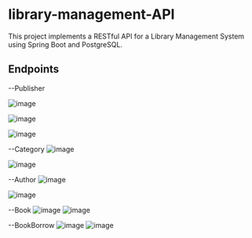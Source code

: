# library-management-API
This project implements a RESTful API for a Library Management System using Spring Boot and PostgreSQL.

## Endpoints

--Publisher

![image](https://github.com/user-attachments/assets/37ea3b3e-ea68-45a6-9354-ba9fe883ee49)

![image](https://github.com/user-attachments/assets/b427e3ad-cb21-42bf-8954-2ea7f3a83e07)

![image](https://github.com/user-attachments/assets/22f08756-915a-4ff5-b628-53e93dbda827)

--Category
![image](https://github.com/user-attachments/assets/b0c58091-911e-4719-be8f-2af96fa2515f)

![image](https://github.com/user-attachments/assets/831cda05-7073-4ae4-aed4-88840aed629f)

--Author
![image](https://github.com/user-attachments/assets/129e6076-8154-487b-b771-4773ee489e86)

![image](https://github.com/user-attachments/assets/5ae9a969-1ce9-4420-aeac-74fe763505a6)

--Book
![image](https://github.com/user-attachments/assets/bb067c8f-4ffc-4543-a71b-09d9b25a6fb1)
![image](https://github.com/user-attachments/assets/0912c6ab-5a77-4506-ac4f-14990ebd7006)

--BookBorrow
![image](https://github.com/user-attachments/assets/836ac20a-c038-4c31-a846-b7c69e1013a1)
![image](https://github.com/user-attachments/assets/979412c7-e2b8-47f8-96ce-da28b2f18272)
